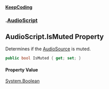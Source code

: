 #### [KeepCoding](index.md 'index')
### [](.md '').[AudioScript](AudioScript.md 'AudioScript')
## AudioScript.IsMuted Property
Determines if the [AudioSource](AudioScript_AudioSource.md 'global::AudioScript.AudioSource') is muted.  
```csharp
public bool IsMuted { get; set; }
```
#### Property Value
[System.Boolean](https://docs.microsoft.com/en-us/dotnet/api/System.Boolean 'System.Boolean')
